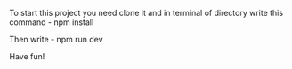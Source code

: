 To start this project you need clone it and in terminal of directory write this command - npm install

Then write - npm run dev

Have fun!